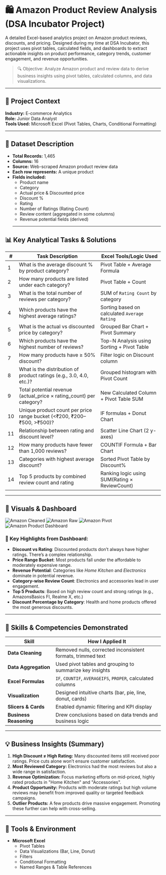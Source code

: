 # 🛍️ Amazon Product Review Analysis (DSA Incubator Project)

A detailed Excel-based analytics project on Amazon product reviews, discounts, and pricing. Designed during my time at DSA Incubator, this project uses pivot tables, calculated fields, and dashboards to extract actionable insights on product performance, category trends, customer engagement, and revenue opportunities.

> 🔍 Objective: Analyze Amazon product and review data to derive business insights using pivot tables, calculated columns, and data visualizations.

---

## 🏢 Project Context

**Industry:** E-commerce Analytics  
**Role:** Junior Data Analyst  
**Tools Used:** Microsoft Excel (Pivot Tables, Charts, Conditional Formatting)

---

## 🧾 Dataset Description

- **Total Records:** 1,465
- **Columns:** 16
- **Source:** Web-scraped Amazon product review data
- **Each row represents:** A unique product
- **Fields included:**
  - Product name
  - Category
  - Actual price & Discounted price
  - Discount %
  - Rating
  - Number of Ratings (Rating Count)
  - Review content (aggregated in some columns)
  - Revenue potential fields (derived)
  ---

## 📊 Key Analytical Tasks & Solutions

| #  | Task Description                                                                 | Excel Tools/Logic Used                        |
|----|-----------------------------------------------------------------------------------|-----------------------------------------------|
| 1  | What is the average discount % by product category?                              | Pivot Table + Average Formula                 |
| 2  | How many products are listed under each category?                                | Pivot Table + Count                           |
| 3  | What is the total number of reviews per category?                                | SUM of `Rating Count` by category             |
| 4  | Which products have the highest average ratings?                                 | Sorting based on calculated `Average Rating`  |
| 5  | What is the actual vs discounted price by category?                              | Grouped Bar Chart + Pivot Summary             |
| 6  | Which products have the highest number of reviews?                               | Top-N Analysis using Sorting + Pivot Table    |
| 7  | How many products have ≥ 50% discount?                                            | Filter logic on Discount column               |
| 8  | What is the distribution of product ratings (e.g., 3.0, 4.0, etc.)?              | Grouped histogram with Pivot Count            |
| 9  | Total potential revenue (actual_price × rating_count) per category?              | New Calculated Column + Pivot Table SUM       |
| 10 | Unique product count per price range bucket (<₹200, ₹200–₹500, >₹500)?           | IF formulas + Donut Chart                     |
| 11 | Relationship between rating and discount level?                                  | Scatter Line Chart (2 y-axes)                 |
| 12 | How many products have fewer than 1,000 reviews?                                  | COUNTIF Formula + Bar Chart                   |
| 13 | Categories with highest average discount?                                        | Sorted Pivot Table by Discount%               |
| 14 | Top 5 products by combined review count and rating                               | Ranking logic using SUM(Rating × ReviewCount) |

---
## 📸 Visuals & Dashboard
![Amazon Cleaned](https://drive.google.com/file/d/19ME4caXkqO8BhZ7kK9NF9X1xV3q0TEAb/view?usp=drivesdk)
![Amazon Raw](https://drive.google.com/file/d/1MJZZAHJDxb3FSiW7zOEBTBLhG2_GzfSX/view?usp=drivesdk)
![Amazon Pivot](https://drive.google.com/file/d/1nBqNHalmK9cq4AUGhtXKgZBZ-nvniSpO/view?usp=drivesdk)
![Amazon Product Dashboard](https://drive.google.com/file/d/1QEUtR0bhzeXc1xSpA9FBm4bheIXHmGV3/view?usp=drivesdk)

### 🧠 Key Highlights from Dashboard:

- **Discount vs Rating**: Discounted products don’t always have higher ratings. There’s a complex relationship.
- **Price Range Bucket**: Most products fall under the affordable to moderately expensive range.
- **Revenue Potential**: Categories like *Home Kitchen* and *Electronics* dominate in potential revenue.
- **Category-wise Review Count**: Electronics and accessories lead in user engagement.
- **Top 5 Products**: Based on high review count and strong ratings (e.g., AmazonsBasics FI, Realme X, etc.)
- **Discount Percentage by Category**: Health and home products offered the most generous discounts.

---

## 🧠 Skills & Competencies Demonstrated

| Skill                      | How I Applied It                                               |
|---------------------------|----------------------------------------------------------------|
| **Data Cleaning**         | Removed nulls, corrected inconsistent formats, trimmed text    |
| **Data Aggregation**      | Used pivot tables and grouping to summarize key insights       |
| **Excel Formulas**        | `IF`, `COUNTIF`, `AVERAGEIFS`, `PROPER`, calculated columns  |
| **Visualization**         | Designed intuitive charts (bar, pie, line, donut, cards)       |
| **Slicers & Cards**       | Enabled dynamic filtering and KPI display                     |
| **Business Reasoning**    | Drew conclusions based on data trends and business logic       |

---

## 💡 Business Insights (Summary)

1. **High Discount ≠ High Rating:** Many discounted items still received poor ratings. Price cuts alone won’t ensure customer satisfaction.
2. **Most Reviewed Category:** Electronics had the most reviews but also a wide range in satisfaction.
3. **Revenue Optimization:** Focus marketing efforts on mid-priced, highly rated products in "Home Kitchen" and "Accessories".
4. **Product Opportunity:** Products with moderate ratings but high volume reviews may benefit from improved quality or targeted feedback campaigns.
5. **Outlier Products:** A few products drive massive engagement. Promoting these further can help with cross-selling.

---

## 🔧 Tools & Environment

- **Microsoft Excel**
  - Pivot Tables
  - Data Visualizations (Bar, Line, Donut)
  - Filters
  - Conditional Formatting
  - Named Ranges & Table References
